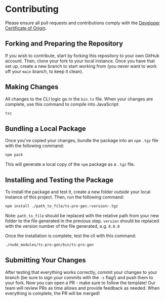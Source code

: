 # Contributing

Please ensure all pull requests and contributions comply with the [Developer Certificate of Origin](https://developercertificate.org/).

## Forking and Preparing the Repository

If you wish to contribute, start by forking this repository to your own GitHub account. Then, clone your fork to your local instance. Once you have that set up, create a new branch to start working from (you never want to work off your `main` branch, to keep it clean).

## Making Changes

All changes to the CLI logic go in the `bin.ts` file. When your changes are complete, use this command to compile into JavaScript:

```bash
tsc
```

## Bundling a Local Package

Once you've copied your changes, bundle the package into an `npm` `.tgz` file with the following command:

```bash
npm pack
```

This will generate a local copy of the `npm` package as a `.tgz` file.

## Installing and Testing the Package

To install the package and test it, create a new folder _outside_ your local instance of this project. Then, run the following command:

```bash
npm install ./path_to_file/ts-pro-gen.<version>.tgz
```

Note: `path_to_file` should be replaced with the relative path from your new folder to the file generated in the previous step. `version` should be replaced with the version number of the file generated, e.g. `0.0.0`

Once the installation is complete, test the cli with this command:

```bash
./node_modules/ts-pro-gen/bin/ts-pro-gen
```

## Submitting Your Changes

After testing that everything works correctly, commit your changes to your branch (be sure to sign your commits with the `-s` flag!) and push them to your fork. Now you can open a PR - make sure to follow the template! Our team will review PRs as time allows and provide feedback as needed. When everything is complete, the PR will be merged!
